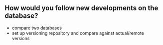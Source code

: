 
## How would you follow new developments on the database?
* compare two databases
* set up versioning repository and compare against actual/remote versions
